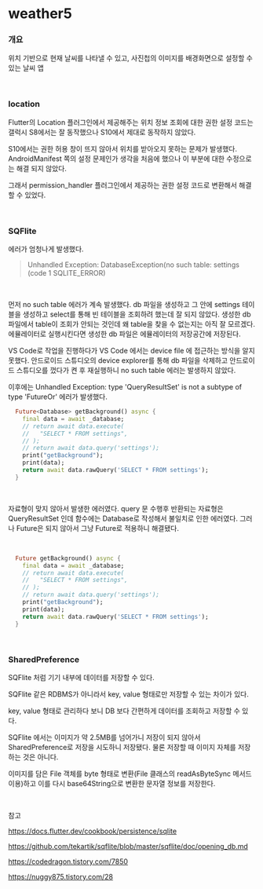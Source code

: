 # weather5

### 개요

위치 기반으로 현재 날씨를 나타낼 수 있고, 사진첩의 이미지를 배경화면으로 설정할 수 있는 날씨 앱

<br>

### location

Flutter의 Location 플러그인에서 제공해주는 위치 정보 조회에 대한 권한 설정 코드는 갤럭시 S8에서는 잘 동작했으나 S10에서 제대로 동작하지 않았다.

S10에서는 권한 허용 창이 뜨지 않아서 위치를 받아오지 못하는 문제가 발생했다. AndroidManifest 쪽의 설정 문제인가 생각을 처음에 했으나 이 부분에 대한 수정으로는 해결 되지 않았다.

그래서 permission_handler 플러그인에서 제공하는 권한 설정 코드로 변환해서 해결할 수 있었다.

<br>

### SQFlite

에러가 엄청나게 발생했다.

> Unhandled Exception: DatabaseException(no such table: settings (code 1 SQLITE_ERROR)

<br>

먼저 no such table 에러가 계속 발생했다. db 파일을 생성하고 그 안에 settings 테이블을 생성하고 select를 통해 빈 테이블을 조회하려 했는데 잘 되지 않았다. 생성한 db 파일에서 table이 조회가 안되는 것인데 왜 table을 찾을 수 없는지는 아직 잘 모르겠다. 에뮬레이터로 실행시킨다면 생성한 db 파일은 에뮬레이터의 저장공간에 저장된다. 

VS Code로 작업을 진행하다가 VS Code 에서는 device file 에 접근하는 방식을 알지 못했다. 안드로이드 스튜디오의 device explorer를 통해 db 파일을 삭제하고 안드로이드 스튜디오를 껐다가 켠 후 재실행하니 no such table 에러는 발생하지 않았다.

이후에는 Unhandled Exception: type 'QueryResultSet' is not a subtype of type 'FutureOr<String>' 에러가 발생했다.

```dart
  Future<Database> getBackground() async {
    final data = await _database;
    // return await data.execute(
    //   "SELECT * FROM settings",
    // );
    // return await data.query('settings');
    print("getBackground");
    print(data);
    return await data.rawQuery('SELECT * FROM settings');
  }
```

<br>

자료형이 맞지 않아서 발생한 에러였다. query 문 수행후 반환되는 자료형은 QueryResultSet 인데 함수에는 Database로 작성해서 불일치로 인한 에러였다. 그러나 Future<QueryResultSet>은 되지 않아서 그냥 Future로 적용하니 해결됐다.

<br>

```dart
  Future getBackground() async {
    final data = await _database;
    // return await data.execute(
    //   "SELECT * FROM settings",
    // );
    // return await data.query('settings');
    print("getBackground");
    print(data);
    return await data.rawQuery('SELECT * FROM settings');
  }
```

<br>

### SharedPreference

SQFlite 처럼 기기 내부에 데이터를 저장할 수 있다. 

SQFlite 같은 RDBMS가 아니라서 key, value 형태로만 저장할 수 있는 차이가 있다.

key, value 형태로 관리하다 보니 DB 보다 간편하게 데이터를 조회하고 저장할 수 있다.

SQFlite 에서는 이미지가 약 2.5MB를 넘어가니 저장이 되지 않아서 SharedPreference로 저장을 시도하니 저장됐다. 물론 저장할 때 이미지 자체를 저장하는 것은 아니다.

이미지를 담은 File 객체를 byte 형태로 변환(File 클래스의 readAsByteSync 메서드 이용)하고 이를 다시 base64String으로 변환한 문자열 정보를 저장한다.

<br>

참고

https://docs.flutter.dev/cookbook/persistence/sqlite

https://github.com/tekartik/sqflite/blob/master/sqflite/doc/opening_db.md

https://codedragon.tistory.com/7850

https://nuggy875.tistory.com/28

